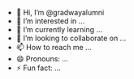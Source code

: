 - 👋 Hi, I’m @gradwayalumni
- 👀 I’m interested in ...
- 🌱 I’m currently learning ...
- 💞️ I’m looking to collaborate on ...
- 📫 How to reach me ...
- 😄 Pronouns: ...
- ⚡ Fun fact: ...

<!---
gradwayalumni/gradwayalumni is a ✨ special ✨ repository because its `README.md` (this file) appears on your GitHub profile.
You can click the Preview link to take a look at your changes.
--->
